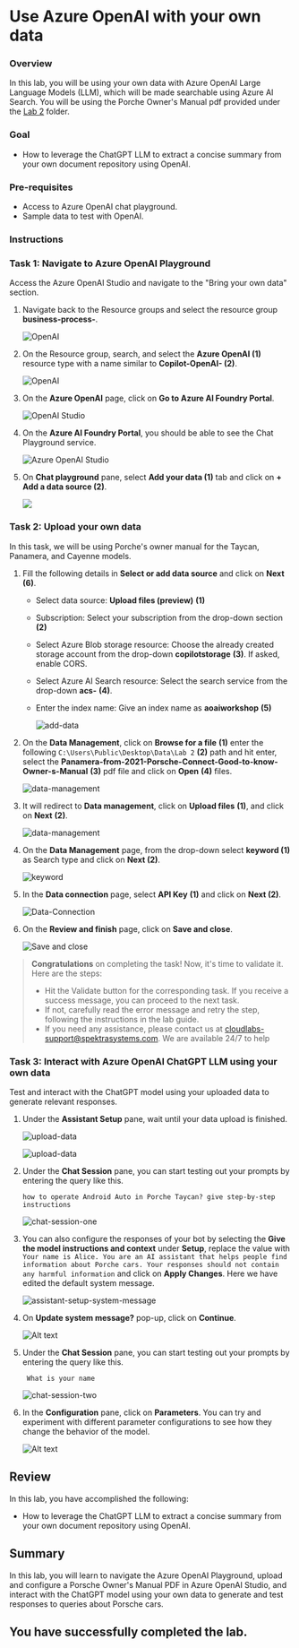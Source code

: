 # Use Azure OpenAI with your own data

### Overview
In this lab, you will be using your own data with Azure OpenAI Large Language Models (LLM), which will be made searchable using Azure AI Search. You will be using the Porche Owner's Manual pdf provided under the [Lab 2](/SampleInvoices/Lab%202/) folder.

### Goal
* How to leverage the ChatGPT LLM to extract a concise summary from your own document repository using OpenAI.

### Pre-requisites
* Access to Azure OpenAI chat playground.
* Sample data to test with OpenAI.

### Instructions

### Task 1: Navigate to Azure OpenAI Playground

Access the Azure OpenAI Studio and navigate to the "Bring your own data" section.

1. Navigate back to the Resource groups and select the resource group **business-process-<inject key="Deployment ID" enableCopy="false"/>**.

   ![OpenAI](images/rgg.png)

2. On the Resource group, search, and select the **Azure OpenAI (1)** resource type with a name similar to **Copilot-OpenAI-<inject key="Deployment ID" enableCopy="false"/> (2)**.

   ![OpenAI](images/eyhackday3img1.png)

3. On the **Azure OpenAI** page, click on **Go to Azure AI Foundry Portal**.

   ![OpenAI Studio](images/L2T1S3.png)

4. On the **Azure AI Foundry Portal**, you should be able to see the Chat Playground service.

   ![Azure OpenAI Studio](../Lab%202/images/230625(12).png)

5. On **Chat playground** pane, select **Add your data (1)** tab and click on **+ Add a data source (2)**.

   ![](images/L2T1S5.png)

### Task 2: Upload your own data

In this task, we will be using Porche's owner manual for the Taycan, Panamera, and Cayenne models.

1. Fill the following details in **Select or add data source** and click on **Next** **(6)**.
    
    - Select data source: **Upload files (preview)** **(1)**

    - Subscription: Select your subscription from the drop-down section **(2)**

    - Select Azure Blob storage resource: Choose the already created storage account from the drop-down **copilotstorage<inject key="Deployment ID" enableCopy="false"/>** **(3)**. If asked, enable CORS.

    - Select Azure AI Search resource: Select the search service from the drop-down **acs-<inject key="Deployment ID" enableCopy="false"/>** **(4)**.

    - Enter the index name: Give an index name as **aoaiworkshop** **(5)**

      ![add-data](images/bring-your-owndata-datasource.png) 

2. On the **Data Management**, click on **Browse for a file** **(1)** enter the following `C:\Users\Public\Desktop\Data\Lab 2` **(2)** path and hit enter, select the **Panamera-from-2021-Porsche-Connect-Good-to-know-Owner-s-Manual** **(3)** pdf  file and click on **Open** **(4)** files.

   ![data-management](images/data-management.png)

3. It will redirect to **Data management**, click on **Upload files** **(1)**, and click on **Next** **(2)**.

   ![data-management](images/bring-your-owndata-upload.png)

4. On the **Data Management** page, from the drop-down select **keyword (1)** as Search type and click on **Next (2)**.

   ![keyword](images/bring-your-owndata-datamanagment.png)

5. In the **Data connection** page, select **API Key** **(1)** and click on **Next (2)**.

   ![Data-Connection](images/bring-your-owndata-dataconnection.png)

6. On the **Review and finish** page, click on **Save and close**.

   ![Save and close](images/bring-your-owndata-save.png)

   <validation step="8f37ff68-c140-4a17-8af7-92838fba1d91" />

> **Congratulations** on completing the task! Now, it's time to validate it. Here are the steps:
> - Hit the Validate button for the corresponding task. If you receive a success message, you can proceed to the next task. 
> - If not, carefully read the error message and retry the step, following the instructions in the lab guide.
> - If you need any assistance, please contact us at cloudlabs-support@spektrasystems.com. We are available 24/7 to help

### Task 3: Interact with Azure OpenAI ChatGPT LLM using your own data

Test and interact with the ChatGPT model using your uploaded data to generate relevant responses.

1. Under the **Assistant Setup** pane, wait until your data upload is finished.

   ![upload-data](images/upload-data.png)

   ![upload-data](images/L2T3S1-ii.png)

2. Under the **Chat Session** pane, you can start testing out your prompts by entering the query like this.

    ```
    how to operate Android Auto in Porche Taycan? give step-by-step instructions
    ```

      ![chat-session-one](images/newfor2.png)

3. You can also configure the responses of your bot by selecting the **Give the model instructions and context** under **Setup**, replace the value with `Your name is Alice. You are an AI assistant that helps people find information about Porche cars. Your responses should not contain any harmful information` and click on **Apply Changes**. Here we have edited the default system message.

   ![assistant-setup-system-message](images/L2T3S3.png)

4. On **Update system message?** pop-up, click on **Continue**.

   ![Alt text](images/newfor4.png)

5. Under the **Chat Session** pane, you can start testing out your prompts by entering the query like this.

    ```
     What is your name
    ```
   
   ![chat-session-two](images/eyhackday3img6.png)

6. In the **Configuration** pane, click on **Parameters**. You can try and experiment with different parameter configurations to see how they change the behavior of the model.

    ![Alt text](images/L2T3S6.png)

## Review

In this lab, you have accomplished the following:

* How to leverage the ChatGPT LLM to extract a concise summary from your own document repository using OpenAI.

## Summary

  In this lab, you will learn to navigate the Azure OpenAI Playground, upload and configure a Porsche Owner's Manual PDF in Azure OpenAI Studio, and interact with the ChatGPT model using your own data to generate and test responses to queries about Porsche cars.

## You have successfully completed the lab.
